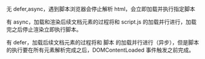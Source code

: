 无 defer,async，遇到脚本浏览器会停止解析 html，会立即加载并执行指定脚本

<script async src="script.js"></script>

有 async，加载和渲染后续文档元素的过程将和 script.js 的加载并行进行，加载完之后停止渲染立即执行脚本。

<script defer src="myscript.js"></script>

有 defer，加载后续文档元素的过程将和 脚本 的加载并行进行（异步），但是脚本的执行要在所有元素解析完成之后，DOMContentLoaded 事件触发之前完成。
